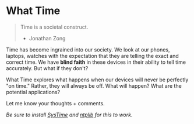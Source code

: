 What Time
===

> Time is a societal construct.
> - Jonathan Zong

Time has become ingrained into our society. We look at our phones, laptops, watches with the expectation that they are telling the exact and correct time. We have **blind faith** in these devices in their ability to tell time accurately. But what if they don't?

What Time explores what happens when our devices will never be perfectly "on time." Rather, they will always be off. What will happen? What are the potential applications?

Let me know your thoughts + comments.

*Be sure to install [SysTime](https://github.com/eli8527/SysTime) and [ntplib](https://pypi.python.org/pypi/ntplib/) for this to work.*
